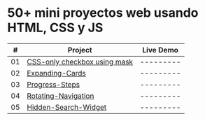 # 50+ mini proyectos web usando HTML, CSS y JS

|  #  | Project                                                                                                     | Live Demo |
| :-: | ----------------------------------------------------------------------------------------------------------- | --------- |
| 01  | [CSS-only checkbox using mask](https://github.com/oigomezz/my-web-components/tree/main/Checkbox-Using-Mask) | --------- |
| 02  | [Expanding-Cards](https://github.com/oigomezz/my-web-components/tree/main/Expanding-Cards)                  | --------- |
| 03  | [Progress-Steps](https://github.com/oigomezz/my-web-components/tree/main/Progress-Steps)                    | --------- |
| 04  | [Rotating-Navigation](https://github.com/oigomezz/my-web-components/tree/main/Rotating-Nav-Animation)       | --------- |
| 05  | [Hidden-Search-Widget](https://github.com/oigomezz/my-web-components/tree/main/Hidden-Search-Widget)        | --------- |
